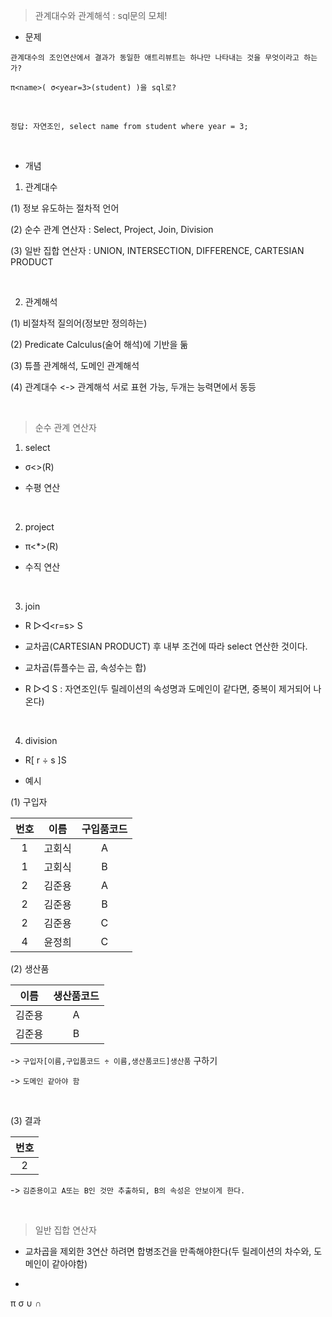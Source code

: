 > 관계대수와 관계해석 : sql문의 모체!

- 문제

```
관계대수의 조인연산에서 결과가 동일한 애트리뷰트는 하나만 나타내는 것을 무엇이라고 하는가?
```

```
π<name>( σ<year=3>(student) )을 sql로?
```

<br/>

`정답: 자연조인, select name from student where year = 3;`

<br/>

- 개념

1. 관계대수

(1) 정보 유도하는 절차적 언어

(2) 순수 관계 연산자 : Select, Project, Join, Division

(3) 일반 집합 연산자 : UNION, INTERSECTION, DIFFERENCE, CARTESIAN PRODUCT

<br/>

2. 관계해석

(1) 비절차적 질의어(정보만 정의하는)

(2) Predicate Calculus(술어 해석)에 기반을 둚

(3) 튜플 관계해석, 도메인 관계해석

(4) 관계대수 <-> 관계해석 서로 표현 가능, 두개는 능력면에서 동등

<br/>

> 순수 관계 연산자

1. select

- σ<>(R)

- 수평 연산

<br/>

2. project

- π<*>(R)

- 수직 연산

<br/>

3. join 

- R ▷◁<r=s> S

- 교차곱(CARTESIAN PRODUCT) 후 내부 조건에 따라 select 연산한 것이다.

- 교차곱(튜플수는 곱, 속성수는 합)

- R ▷◁<r> S : 자연조인(두 릴레이션의 속성명과 도메인이 같다면, 중복이 제거되어 나온다)

<br/>

4. division

- R[ r ÷ s ]S

- 예시

(1) 구입자

번호|이름|구입품코드
:-:|:-:|:-:
1|고회식|A
1|고회식|B
2|김준용|A
2|김준용|B
2|김준용|C
4|윤정희|C

(2) 생산품

이름|생산품코드
:-:|:-:
김준용|A
김준용|B

-> `구입자[이름,구입품코드 ÷ 이름,생산품코드]생산품` 구하기

-> `도메인 같아야 함`

<br/>

(3) 결과

번호|
:-:|
2|

-> `김준용이고 A또는 B인 것만 추출하되, B의 속성은 안보이게 한다.`

<br/>

> 일반 집합 연산자

- 교차곱을 제외한 3연산 하려면 합병조건을 만족해야한다(두 릴레이션의 차수와, 도메인이 같아야함)

- 


π σ ∪ ∩